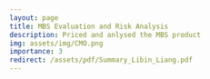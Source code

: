```yaml
---
layout: page
title: MBS Evaluation and Risk Analysis
description: Priced and anlysed the MBS product
img: assets/img/CMO.png
importance: 3
redirect: /assets/pdf/Summary_Libin_Liang.pdf
---
```

